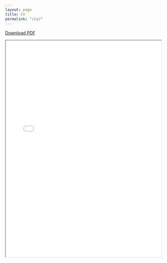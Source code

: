 ```yaml
---
layout: page
title: CV
permalink: "/cv/"
---
```


<a href="/files/CV_Sung.pdf">Download PDF</a>

<div style="width: 100%; height:700">
<iframe src="/files/CV_Sung.pdf" width="100%" height="700">
This browser does not support PDFs. Please download the PDF to view it: <a href="/assets/cv.pdf">Download PDF</a>
</iframe>
</div>
